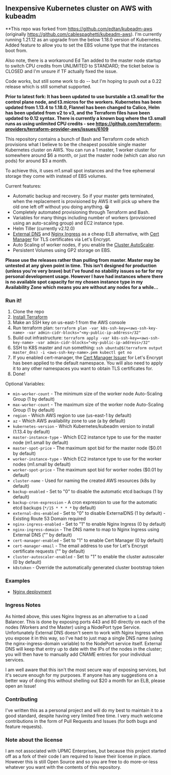 ## Inexpensive Kubernetes cluster on AWS with kubeadm

**This repo was forked from https://github.com/edtan/kubeadm-aws (originally https://github.com/cablespaghetti/kubeadm-aws).
I'm currently running 1.21.12 as an upgrade from the below 1.18.0 version of Kubernetes.
Added feature to allow you to set the EBS volume type that the instances boot from.

Also note, there is a workaround Ed Tan added to the master node startup to switch CPU credits from UNLIMITED to STANDARD; the ticket below is CLOSED and I'm unsure if TF actually fixed the issue.

Code works, but still some work to do -- but I'm hoping to push out a 0.22 release which is still somehat supported.

**Prior to latest fork:
It has been updated to use burstable a t3.small for the control plane node, and t3.micros for the workers.  Kubernetes has been updated from 1.13.4 to 1.18.0, Flannel has been changed to Calico, Helm has been updated from v2 to v3, and the Terraform files have been updated to 0.12 syntax.  There is currently a known bug where the t3.small runs as using unlimited CPU credits - see https://github.com/terraform-providers/terraform-provider-aws/issues/6109**

This repository contains a bunch of Bash and Terraform code which provisions what I believe to be the cheapest possible single master Kubernetes cluster on AWS. You can run a 1 master, 1 worker cluster for somewhere around $6 a month, or just the master node (which can also run pods) for around $3 a month.

To achieve this, it uses m1.small spot instances and the free ephemeral storage they come with instead of EBS volumes.

Current features:

* Automatic backup and recovery. So if your master gets terminated, when the replacement is provisioned by AWS it will pick up where the old one left off without you doing anything. 😁
* Completely automated provisioning through Terraform and Bash.
* Variables for many things including number of workers (provisioned using an auto-scaling group) and EC2 instance type.
* Helm Tiller (currently v2.12.0)
* [External DNS](https://github.com/kubernetes-incubator/external-dns) and [Nginx Ingress](https://github.com/kubernetes/ingress-nginx) as a cheap ELB alternative, with [Cert Manager](https://github.com/jetstack/cert-manager) for TLS certificates via Let's Encrypt.
* Auto Scaling of worker nodes, if you enable the [Cluster AutoScaler](https://github.com/kubernetes/autoscaler/tree/master/cluster-autoscaler).
* Persistent Volumes using GP2 storage on EBS.

**Please use the releases rather than pulling from master. Master may be untested at any given point in time.**
**This isn't designed for production (unless you're very brave) but I've found no stability issues so far for my personal development usage. However I have had instances where there is no available spot capacity for my chosen instance type in my Availability Zone which means you are without any nodes for a while...**

### Run it!

1. Clone the repo
2. [Install Terraform](https://www.terraform.io/intro/getting-started/install.html)
3. Make an SSH key on us-east-1 from the AWS console
4. Run terraform plan: `terraform plan -var k8s-ssh-key=<aws-ssh-key-name> -var admin-cidr-blocks="<my-public-ip-address>/32"`
5. Build out infrastructure: `terraform apply -var k8s-ssh-key=<aws-ssh-key-name> -var admin-cidr-blocks="<my-public-ip-address>/32"`
6. SSH to K8S master and run something: `ssh ubuntu@$(terraform output master_dns) -i <aws-ssh-key-name>.pem kubectl get no`
7. If you enabled cert-manager, the [Cert Manager Issuer](manifests/cert-manager-issuer.yaml.tmpl) for Let's Encrypt has been applied to the default namespace. You will also need to apply it to any other namespaces you want to obtain TLS certificates for.
8. Done!

Optional Variables:

* `min-worker-count` - The minimum size of the worker node Auto-Scaling Group (1 by default)
* `max-worker-count` - The maximum size of the worker node Auto-Scaling Group (1 by default)
* `region` - Which AWS region to use (us-east-1 by default)
* `az` - Which AWS availability zone to use (a by default)
* `kubernetes-version` - Which Kubernetes/kubeadm version to install (1.13.4 by default)
* `master-instance-type` - Which EC2 instance type to use for the master node (m1.small by default)
* `master-spot-price` - The maximum spot bid for the master node ($0.01 by default)
* `worker-instance-type` - Which EC2 instance type to use for the worker nodes (m1.small by default)
* `worker-spot-price` - The maximum spot bid for worker nodes ($0.01 by default)
* `cluster-name` - Used for naming the created AWS resources (k8s by default)
* `backup-enabled` - Set to "0" to disable the automatic etcd backups (1 by default)
* `backup-cron-expression` - A cron expression to use for the automatic etcd backups (`*/15 * * * *` by default)
* `external-dns-enabled` - Set to "0" to disable ExternalDNS (1 by default) - Existing Route 53 Domain required
* `nginx-ingress-enabled` - Set to "1" to enable Nginx Ingress (0 by default)
* `nginx-ingress-domain` - The DNS name to map to Nginx Ingress using External DNS ("" by default)
* `cert-manager-enabled` - Set to "1" to enable Cert Manager (0 by default)
* `cert-manager-email` - The email address to use for Let's Encrypt certificate requests ("" by default)
* `cluster-autoscaler-enabled` - Set to "1" to enable the cluster autoscaler (0 by default)
* `k8stoken` - Override the automatically generated cluster bootstrap token

### Examples
* [Nginx deployment](examples/nginx.yaml)

### Ingress Notes

As hinted above, this uses Nginx Ingress as an alternative to a Load Balancer. This is done by exposing ports 443 and 80 directly on each of the nodes (Workers and the Master) using a NodePort type Service. Unfortunately External DNS doesn't seem to work with Nginx Ingress when you expose it in this way, so I've had to just map a single DNS name (using the nginx-ingress-domain variable) to the NodePort service itself. External DNS will keep that entry up to date with the IPs of the nodes in the cluster; you will then have to manually add CNAME entries for your individual services.

I am well aware that this isn't the most secure way of exposing services, but it's secure enough for my purposes. If anyone has any suggestions on a better way of doing this without shelling out $20 a month for an ELB, please open an Issue!

### Contributing

I've written this as a personal project and will do my best to maintain it to a good standard, despite having very limited free time. I very much welcome contributions in the form of Pull Requests and Issues (for both bugs and feature requests).

### Note about the license

I am not associated with UPMC Enterprises, but because this project started off as a fork of their code I am required to leave their license in place. However this is still Open Source and so you are free to do more-or-less whatever you want with the contents of this repository.

